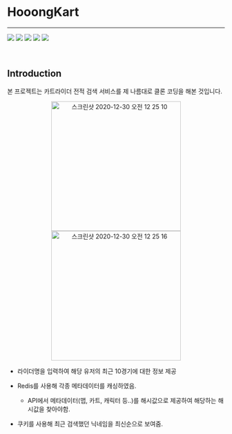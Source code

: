 # HooongKart

----

<img src="https://img.shields.io/badge/Python-3.8.2-blue">  <img src="https://img.shields.io/badge/Django-3.1.4-green">  <img src="https://img.shields.io/badge/PostgresQl-12.4-orange">  <img src="https://img.shields.io/badge/Bootstrap-5.0.0-informational">  <img src="https://img.shields.io/badge/Redis-6.0.9-orange">

<br>

## Introduction

 본 프로젝트는 카트라이더 전적 검색 서비스를 제 나름대로 클론 코딩을 해본 것입니다.

<div align="center">

<img width="300" alt="스크린샷 2020-12-30 오전 12 25 10" src="https://user-images.githubusercontent.com/37801041/103294609-87fa9300-4a35-11eb-89cc-a32d136cf7a1.png"><img width="300" alt="스크린샷 2020-12-30 오전 12 25 16" src="https://user-images.githubusercontent.com/37801041/103294613-89c45680-4a35-11eb-89e4-59739a823b49.png">

</div>

- 라이더명을 입력하여 해당 유저의 최근 10경기에 대한 정보 제공
- Redis를 사용해 각종 메타데이터를 캐싱하였음.
  - API에서 메타데이터(맵, 카트, 캐릭터 등..)를 해시값으로 제공하여 해당하는 해시값을 찾아야함.

- 쿠키를 사용해 최근 검색했던 닉네임을 최신순으로 보여줌.
